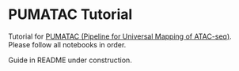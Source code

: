 # PUMATAC Tutorial
Tutorial for [PUMATAC (Pipeline for Universal Mapping of ATAC-seq)](https://github.com/aertslab/PUMATAC).  
Please follow all notebooks in order.

Guide in README under construction.
